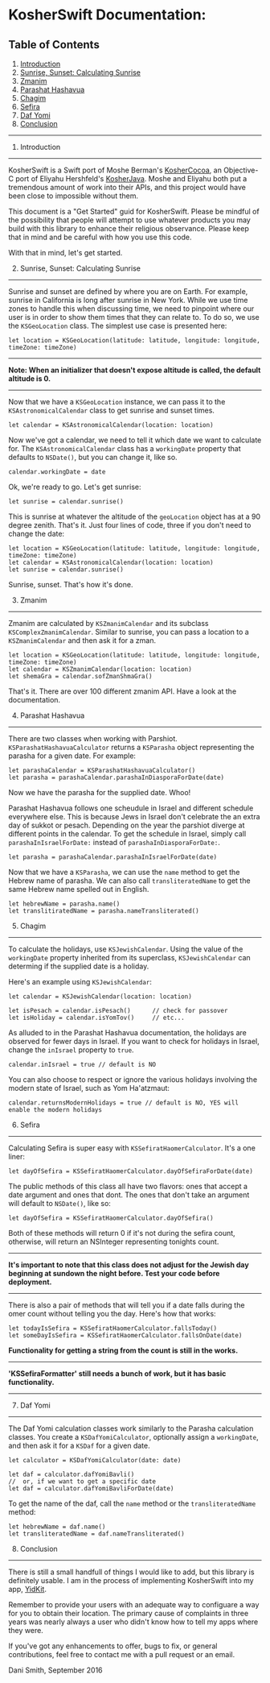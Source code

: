 KosherSwift Documentation:
===

Table of Contents
---

1. [Introduction]()
2. [Sunrise, Sunset: Calculating Sunrise]()
3. [Zmanim]()
4. [Parashat Hashavua]()
5. [Chagim]()
6. [Sefira]()
7. [Daf Yomi]()
8. [Conclusion]()

--- 

1. Introduction
---

KosherSwift is a Swift port of Moshe Berman's [KosherCocoa](https://github.com/MosheBerman/KosherCocoa), an Objective-C port of Eliyahu Hershfeld's [KosherJava](http://www.kosherjava.com). Moshe and Eliyahu both put a tremendous amount of work into their APIs, and this project would have been close to impossible without them.

This document is a "Get Started" guid for KosherSwift. Please be mindful of the possibility that people will attempt to use whatever products you may build with this library to enhance their religious observance. Please keep that in mind and be careful with how you use this code.

With that in mind, let's get started.

2. Sunrise, Sunset: Calculating Sunrise
---
Sunrise and sunset are defined by where you are on Earth. For example, sunrise in California is long after sunrise in New York. While we use time zones to handle this when discussing time, we need to pinpoint where our user is in order to show them times that they can relate to. To do so, we use the `KSGeoLocation` class. The simplest use case is presented here:
 
    let location = KSGeoLocation(latitude: latitude, longitude: longitude, timeZone: timeZone)
    
---
**Note: When an initializer that doesn't expose altitude is called, the default altitude is 0.**

---
Now that we have a `KSGeoLocation` instance, we can pass it to the `KSAstronomicalCalendar` class to get sunrise and sunset times. 

    let calendar = KSAstronomicalCalendar(location: location)
    
Now we've got a calendar, we need to tell it which date we want to calculate for. The `KSAstronomicalCalendar` class has a `workingDate` property that defaults to `NSDate()`, but you can change it, like so.

    calendar.workingDate = date
    
Ok, we're ready to go. Let's get sunrise:
    
    let sunrise = calendar.sunrise()
    
This is sunrise at whatever the altitude of the `geoLocation` object has at a 90 degree zenith. That's it. Just four lines of code, three if you don't need to change the date:

    let location = KSGeoLocation(latitude: latitude, longitude: longitude, timeZone: timeZone)
    let calendar = KSAstronomicalCalendar(location: location)
    let sunrise = calendar.sunrise()
    
Sunrise, sunset. That's how it's done.

3. Zmanim
---
Zmanim are calculated by `KSZmanimCalendar` and its subclass `KSComplexZmanimCalendar`. Similar to sunrise, you can pass a location to a `KSZmanimCalendar` and then ask it for a zman.

    let location = KSGeoLocation(latitude: latitude, longitude: longitude, timeZone: timeZone)
    let calendar = KSZmanimCalendar(location: location)
    let shemaGra = calendar.sofZmanShmaGra()
    
That's it. There are over 100 different zmanim API. Have a look at the documentation.

4. Parashat Hashavua
---
There are two classes when working with Parshiot. `KSParashatHashavuaCalculator` returns a `KSParasha` object representing the parasha for a given date. For example:

    let parashaCalendar = KSParashatHashavuaCalculator()
    let parasha = parashaCalendar.parashaInDiasporaForDate(date)
    
Now we have the parasha for the supplied date. Whoo!

Parashat Hashavua follows one scheudule in Israel and different schedule everywhere else. This is because Jews in Israel don't celebrate the an extra day of sukkot or pesach. Depending on the year the parshiot diverge at different points in the calendar. To get the schedule in Israel, simply call `parashaInIsraelForDate:` instead of `parashaInDiasporaForDate:`.

	let parasha = parashaCalendar.parashaInIsraelForDate(date)

Now that we have a `KSParasha`, we can use the `name` method to get the Hebrew name of parasha. We can also call `transliteratedName` to get the same Hebrew name spelled out in English.

	let hebrewName = parasha.name()
	let translitiratedName = parasha.nameTransliterated() 

5. Chagim
---
To calculate the holidays, use `KSJewishCalendar`. Using the value of the `workingDate` property inherited from its superclass, `KSJewishCalendar` can determing if the supplied date is a holiday.  

Here's an example using `KSJewishCalendar`:

    let calendar = KSJewishCalendar(location: location)
    
    let isPesach = calendar.isPesach()      // check for passover
    let isHoliday = calendar.isYomTov()     // etc...

As alluded to in the Parashat Hashavua documentation, the holidays are observed for fewer days in Israel. If you want to check for holidays in Israel, change the `inIsrael` property to `true`.

    calendar.inIsrael = true // default is NO
    
You can also choose to respect or ignore the various holidays involving the modern state of Israel, such as Yom Ha'atzmaut:

    calendar.returnsModernHolidays = true // default is NO, YES will enable the modern holidays
    
6. Sefira
---
Calculating Sefira is super easy with `KSSefiratHaomerCalculator`. It's a one liner:

    let dayOfSefira = KSSefiratHaomerCalculator.dayOfSefiraForDate(date)

The public methods of this class all have two flavors: ones that accept a date argument and ones that dont. The ones that don't take an argument will default to `NSDate()`, like so:

    let dayOfSefira = KSSefiratHaomerCalculator.dayOfSefira()
    
Both of these methods will return 0 if it's not during the sefira count, otherwise, will return an NSInteger representing tonights count.

---
**It's important to note that this class does not adjust for the Jewish day beginning at sundown the night before. Test your code before deployment.**

---

There is also a pair of methods that will tell you if a date falls during the omer count without telling you the day. Here's how that works:

	let todayIsSefira = KSSefiratHaomerCalculator.fallsToday()
	let someDayIsSefira = KSSefiratHaomerCalculator.fallsOnDate(date)
	
**Functionality for getting a string from the count is still in the works.**
<!--To get a string from the count, you use `KSSefiraFormatter`. First, get the day with `KSSefiratHaomerCalculator`, as we did above:-->
<!---->
<!--    NSInteger dayOfSefira = [KSSefiratHaomerCalculator dayOfSefira];-->
<!--    -->
<!--Then, you initialize the sefira formatter, and configure it with a custom and a language:-->
<!--    -->
<!--    KSSefiraFormatter *sefiraFormatter = [[KSSefiraFormatter alloc] init];-->
<!--    sefiraFormatter.custom = KSSefiraCustomAshkenaz;-->
<!--    sefiraFormatter.language = KSSefiraLanguageHebrew;-->
<!--    -->
<!--The `custom` property supports Ashkenaz, Sefard, and Sephardic customs as defined in the `KSSefiraCustom` enumerated type in `KSSefiraFormatter.h`. -->
<!---->
<!--The `language` property supports Hebrew, English, and Transliterated Hebrew, as defined in the `KSSefiraLanguage` enumerated type in `KSSefiraFormatter.h`.-->
<!---->
<!--Now that we have a formatter set up, we have two options for getting the count. We can get just the count itself, like so:-->
<!---->
<!--    NSString *string = [sefiraFormatter countStringFromInteger:dayOfSefira];-->
<!--    -->
<!--Or, we can get a block of text which contains the count as well as medidations and prayers said before and after it, like so:-->
<!---->
<!--    KSSefiraPrayerAddition prayers = KSSefiraPrayerAdditionBeracha | KSSefiraPrayerAdditionHarachaman;-->
<!--    NSString *string = [sefiraFormatter countStringFromInteger:dayOfSefira withPrayers:prayers];-->
<!--    -->
<!--This will return a string containing the blessing before the count, the count itself, and the harachaman right after it. Like the other related types, `KSSefiraPrayerAddition` is defined in `KSSefiraFormatter.h`-->

---
<!--**As of this writing, there are a few limitations to the `KSSefiraFormatter` class. Transliterated Hebrew isn't implemented at all, and blessings are not supported when the language is set to English. In that case, you'll get just the count itself: "Today is the first day which is...".**-->
**'KSSefiraFormatter' still needs a bunch of work, but it has basic functionality.**

---





7. Daf Yomi
---
The Daf Yomi calculation classes work similarly to the Parasha calculation classes. You create a `KSDafYomiCalculator`, optionally assign a `workingDate`, and then ask it for a `KSDaf` for a given date. 
	
    let calculator = KSDafYomiCalculator(date: date)
	
	let daf = calculator.dafYomiBavli()
	//	or, if we want to get a specific date
	let daf = calculator.dafYomiBavliForDate(date)

To get the name of the daf, call the `name` method or the `transliteratedName` method:
    
	let hebrewName = daf.name()
	let transliteratedName = daf.nameTransliterated()
	
8. Conclusion
---
There is still a small handfull of things I would like to add, but this library is definitely usable. I am in the process of implementing KosherSwift into my app, [YidKit](yidkit.com).

Remember to provide your users with an adequate way to configuare a way for you to obtain their location. The primary cause of complaints in three years was nearly always a user who didn't know how to tell my apps where they were. 

If you've got any enhancements to offer, bugs to fix, or general contributions, feel free to contact me with a pull request or an email.

Dani Smith, September 2016